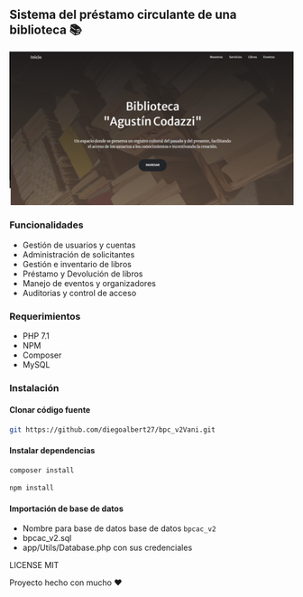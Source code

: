 ## Sistema del préstamo circulante de una biblioteca 📚

![BPC](assets/img/bpc.png)

### Funcionalidades
- Gestión de usuarios y cuentas
- Administración de solicitantes
- Gestión e inventario de libros
- Préstamo y Devolución de libros
- Manejo de eventos y organizadores
- Auditorias y control de acceso

### Requerimientos
- PHP 7.1
- NPM
- Composer
- MySQL

### Instalación
#### Clonar código fuente
```bash
git https://github.com/diegoalbert27/bpc_v2Vani.git
```

#### Instalar dependencias
```bash
composer install
````

```bash
npm install
```

#### Importación de base de datos
- Nombre para base de datos base de datos `bpcac_v2`
- bpcac_v2.sql
- app/Utils/Database.php con sus credenciales

LICENSE MIT

Proyecto hecho con mucho ❤️

